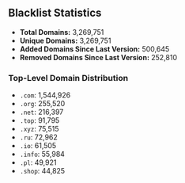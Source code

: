 ## Blacklist Statistics

- **Total Domains:** 3,269,751
- **Unique Domains:** 3,269,751
- **Added Domains Since Last Version:** 500,645
- **Removed Domains Since Last Version:** 252,810

### Top-Level Domain Distribution

-  `.com`: 1,544,926
-  `.org`: 255,520
-  `.net`: 216,397
-  `.top`: 91,795
-  `.xyz`: 75,515
-  `.ru`: 72,962
-  `.io`: 61,505
-  `.info`: 55,984
-  `.pl`: 49,921
-  `.shop`: 44,825

